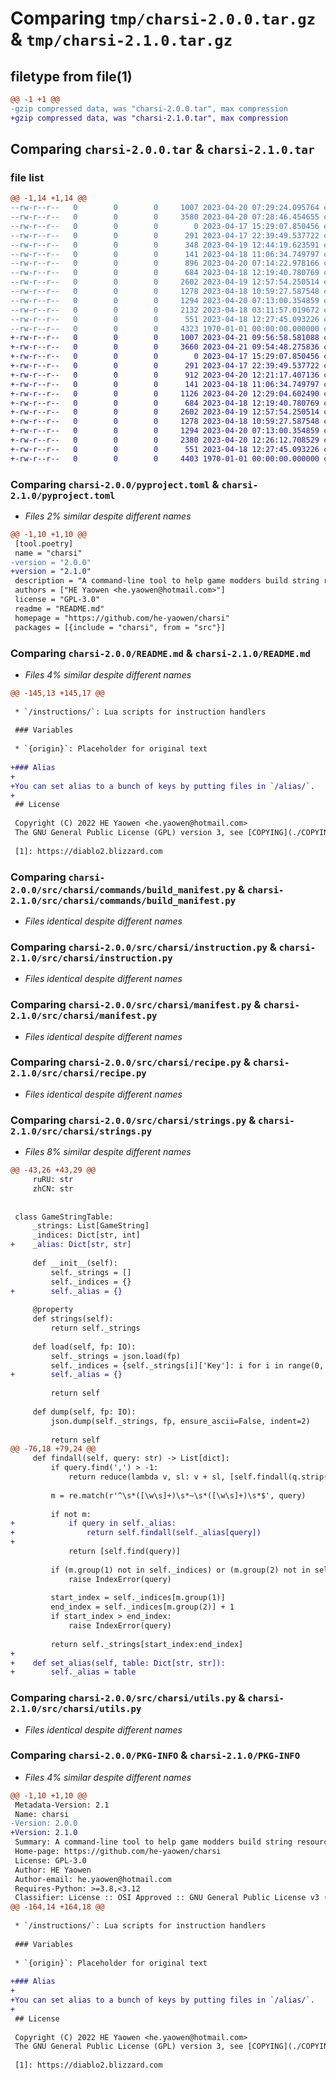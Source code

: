 # Comparing `tmp/charsi-2.0.0.tar.gz` & `tmp/charsi-2.1.0.tar.gz`

## filetype from file(1)

```diff
@@ -1 +1 @@
-gzip compressed data, was "charsi-2.0.0.tar", max compression
+gzip compressed data, was "charsi-2.1.0.tar", max compression
```

## Comparing `charsi-2.0.0.tar` & `charsi-2.1.0.tar`

### file list

```diff
@@ -1,14 +1,14 @@
--rw-r--r--   0        0        0     1007 2023-04-20 07:29:24.095764 charsi-2.0.0/pyproject.toml
--rw-r--r--   0        0        0     3580 2023-04-20 07:28:46.454655 charsi-2.0.0/README.md
--rw-r--r--   0        0        0        0 2023-04-17 15:29:07.850456 charsi-2.0.0/src/charsi/__init__.py
--rw-r--r--   0        0        0      291 2023-04-17 22:39:49.537722 charsi-2.0.0/src/charsi/__main__.py
--rw-r--r--   0        0        0      348 2023-04-19 12:44:19.623591 charsi-2.0.0/src/charsi/asset.py
--rw-r--r--   0        0        0      141 2023-04-18 11:06:34.749797 charsi-2.0.0/src/charsi/commands/__init__.py
--rw-r--r--   0        0        0      896 2023-04-20 07:14:22.978166 charsi-2.0.0/src/charsi/commands/build.py
--rw-r--r--   0        0        0      684 2023-04-18 12:19:40.780769 charsi-2.0.0/src/charsi/commands/build_manifest.py
--rw-r--r--   0        0        0     2602 2023-04-19 12:57:54.250514 charsi-2.0.0/src/charsi/instruction.py
--rw-r--r--   0        0        0     1278 2023-04-18 10:59:27.587548 charsi-2.0.0/src/charsi/manifest.py
--rw-r--r--   0        0        0     1294 2023-04-20 07:13:00.354859 charsi-2.0.0/src/charsi/recipe.py
--rw-r--r--   0        0        0     2132 2023-04-18 03:11:57.019672 charsi-2.0.0/src/charsi/strings.py
--rw-r--r--   0        0        0      551 2023-04-18 12:27:45.093226 charsi-2.0.0/src/charsi/utils.py
--rw-r--r--   0        0        0     4323 1970-01-01 00:00:00.000000 charsi-2.0.0/PKG-INFO
+-rw-r--r--   0        0        0     1007 2023-04-21 09:56:58.581088 charsi-2.1.0/pyproject.toml
+-rw-r--r--   0        0        0     3660 2023-04-21 09:54:48.275836 charsi-2.1.0/README.md
+-rw-r--r--   0        0        0        0 2023-04-17 15:29:07.850456 charsi-2.1.0/src/charsi/__init__.py
+-rw-r--r--   0        0        0      291 2023-04-17 22:39:49.537722 charsi-2.1.0/src/charsi/__main__.py
+-rw-r--r--   0        0        0      912 2023-04-20 12:21:17.407136 charsi-2.1.0/src/charsi/asset.py
+-rw-r--r--   0        0        0      141 2023-04-18 11:06:34.749797 charsi-2.1.0/src/charsi/commands/__init__.py
+-rw-r--r--   0        0        0     1126 2023-04-20 12:29:04.602490 charsi-2.1.0/src/charsi/commands/build.py
+-rw-r--r--   0        0        0      684 2023-04-18 12:19:40.780769 charsi-2.1.0/src/charsi/commands/build_manifest.py
+-rw-r--r--   0        0        0     2602 2023-04-19 12:57:54.250514 charsi-2.1.0/src/charsi/instruction.py
+-rw-r--r--   0        0        0     1278 2023-04-18 10:59:27.587548 charsi-2.1.0/src/charsi/manifest.py
+-rw-r--r--   0        0        0     1294 2023-04-20 07:13:00.354859 charsi-2.1.0/src/charsi/recipe.py
+-rw-r--r--   0        0        0     2380 2023-04-20 12:26:12.708529 charsi-2.1.0/src/charsi/strings.py
+-rw-r--r--   0        0        0      551 2023-04-18 12:27:45.093226 charsi-2.1.0/src/charsi/utils.py
+-rw-r--r--   0        0        0     4403 1970-01-01 00:00:00.000000 charsi-2.1.0/PKG-INFO
```

### Comparing `charsi-2.0.0/pyproject.toml` & `charsi-2.1.0/pyproject.toml`

 * *Files 2% similar despite different names*

```diff
@@ -1,10 +1,10 @@
 [tool.poetry]
 name = "charsi"
-version = "2.0.0"
+version = "2.1.0"
 description = "A command-line tool to help game modders build string resources for Diablo II: Resurrected."
 authors = ["HE Yaowen <he.yaowen@hotmail.com>"]
 license = "GPL-3.0"
 readme = "README.md"
 homepage = "https://github.com/he-yaowen/charsi"
 packages = [{include = "charsi", from = "src"}]
```

### Comparing `charsi-2.0.0/README.md` & `charsi-2.1.0/README.md`

 * *Files 4% similar despite different names*

```diff
@@ -145,13 +145,17 @@
 
 * `/instructions/`: Lua scripts for instruction handlers
 
 ### Variables
 
 * `{origin}`: Placeholder for original text
 
+### Alias
+
+You can set alias to a bunch of keys by putting files in `/alias/`.
+
 ## License
 
 Copyright (C) 2022 HE Yaowen <he.yaowen@hotmail.com>
 The GNU General Public License (GPL) version 3, see [COPYING](./COPYING).
 
 [1]: https://diablo2.blizzard.com
```

### Comparing `charsi-2.0.0/src/charsi/commands/build_manifest.py` & `charsi-2.1.0/src/charsi/commands/build_manifest.py`

 * *Files identical despite different names*

### Comparing `charsi-2.0.0/src/charsi/instruction.py` & `charsi-2.1.0/src/charsi/instruction.py`

 * *Files identical despite different names*

### Comparing `charsi-2.0.0/src/charsi/manifest.py` & `charsi-2.1.0/src/charsi/manifest.py`

 * *Files identical despite different names*

### Comparing `charsi-2.0.0/src/charsi/recipe.py` & `charsi-2.1.0/src/charsi/recipe.py`

 * *Files identical despite different names*

### Comparing `charsi-2.0.0/src/charsi/strings.py` & `charsi-2.1.0/src/charsi/strings.py`

 * *Files 8% similar despite different names*

```diff
@@ -43,26 +43,29 @@
     ruRU: str
     zhCN: str
 
 
 class GameStringTable:
     _strings: List[GameString]
     _indices: Dict[str, int]
+    _alias: Dict[str, str]
 
     def __init__(self):
         self._strings = []
         self._indices = {}
+        self._alias = {}
 
     @property
     def strings(self):
         return self._strings
 
     def load(self, fp: IO):
         self._strings = json.load(fp)
         self._indices = {self._strings[i]['Key']: i for i in range(0, len(self._strings))}
+        self._alias = {}
 
         return self
 
     def dump(self, fp: IO):
         json.dump(self._strings, fp, ensure_ascii=False, indent=2)
 
         return self
@@ -76,18 +79,24 @@
     def findall(self, query: str) -> List[dict]:
         if query.find(',') > -1:
             return reduce(lambda v, sl: v + sl, [self.findall(q.strip()) for q in query.split(',')], [])
 
         m = re.match(r'^\s*([\w\s]+)\s*~\s*([\w\s]+)\s*$', query)
 
         if not m:
+            if query in self._alias:
+                return self.findall(self._alias[query])
+
             return [self.find(query)]
 
         if (m.group(1) not in self._indices) or (m.group(2) not in self._indices):
             raise IndexError(query)
 
         start_index = self._indices[m.group(1)]
         end_index = self._indices[m.group(2)] + 1
         if start_index > end_index:
             raise IndexError(query)
 
         return self._strings[start_index:end_index]
+
+    def set_alias(self, table: Dict[str, str]):
+        self._alias = table
```

### Comparing `charsi-2.0.0/src/charsi/utils.py` & `charsi-2.1.0/src/charsi/utils.py`

 * *Files identical despite different names*

### Comparing `charsi-2.0.0/PKG-INFO` & `charsi-2.1.0/PKG-INFO`

 * *Files 4% similar despite different names*

```diff
@@ -1,10 +1,10 @@
 Metadata-Version: 2.1
 Name: charsi
-Version: 2.0.0
+Version: 2.1.0
 Summary: A command-line tool to help game modders build string resources for Diablo II: Resurrected.
 Home-page: https://github.com/he-yaowen/charsi
 License: GPL-3.0
 Author: HE Yaowen
 Author-email: he.yaowen@hotmail.com
 Requires-Python: >=3.8,<3.12
 Classifier: License :: OSI Approved :: GNU General Public License v3 (GPLv3)
@@ -164,14 +164,18 @@
 
 * `/instructions/`: Lua scripts for instruction handlers
 
 ### Variables
 
 * `{origin}`: Placeholder for original text
 
+### Alias
+
+You can set alias to a bunch of keys by putting files in `/alias/`.
+
 ## License
 
 Copyright (C) 2022 HE Yaowen <he.yaowen@hotmail.com>
 The GNU General Public License (GPL) version 3, see [COPYING](./COPYING).
 
 [1]: https://diablo2.blizzard.com
```

